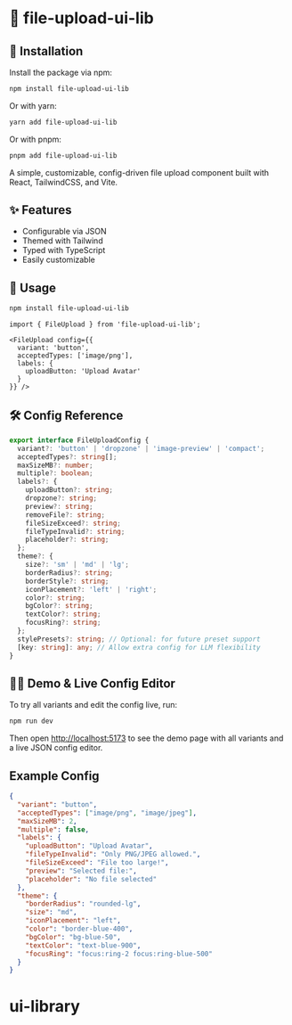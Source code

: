 
# 📁 file-upload-ui-lib

## 🚀 Installation

Install the package via npm:

```bash
npm install file-upload-ui-lib
```

Or with yarn:

```bash
yarn add file-upload-ui-lib
```

Or with pnpm:

```bash
pnpm add file-upload-ui-lib
```

A simple, customizable, config-driven file upload component built with React, TailwindCSS, and Vite.

## ✨ Features

- Configurable via JSON
- Themed with Tailwind
- Typed with TypeScript
- Easily customizable

## 🚀 Usage

```bash
npm install file-upload-ui-lib
```

```tsx
import { FileUpload } from 'file-upload-ui-lib';

<FileUpload config={{
  variant: 'button',
  acceptedTypes: ['image/png'],
  labels: {
    uploadButton: 'Upload Avatar'
  }
}} />
```

## 🛠 Config Reference

```ts
export interface FileUploadConfig {
  variant?: 'button' | 'dropzone' | 'image-preview' | 'compact';
  acceptedTypes?: string[];
  maxSizeMB?: number;
  multiple?: boolean;
  labels?: {
    uploadButton?: string;
    dropzone?: string;
    preview?: string;
    removeFile?: string;
    fileSizeExceed?: string;
    fileTypeInvalid?: string;
    placeholder?: string;
  };
  theme?: {
    size?: 'sm' | 'md' | 'lg';
    borderRadius?: string;
    borderStyle?: string;
    iconPlacement?: 'left' | 'right';
    color?: string;
    bgColor?: string;
    textColor?: string;
    focusRing?: string;
  };
  stylePresets?: string; // Optional: for future preset support
  [key: string]: any; // Allow extra config for LLM flexibility
}
```

## 🧑‍💻 Demo & Live Config Editor

To try all variants and edit the config live, run:

```bash
npm run dev
```

Then open [http://localhost:5173](http://localhost:5173) to see the demo page with all variants and a live JSON config editor.

## Example Config

```json
{
  "variant": "button",
  "acceptedTypes": ["image/png", "image/jpeg"],
  "maxSizeMB": 2,
  "multiple": false,
  "labels": {
    "uploadButton": "Upload Avatar",
    "fileTypeInvalid": "Only PNG/JPEG allowed.",
    "fileSizeExceed": "File too large!",
    "preview": "Selected file:",
    "placeholder": "No file selected"
  },
  "theme": {
    "borderRadius": "rounded-lg",
    "size": "md",
    "iconPlacement": "left",
    "color": "border-blue-400",
    "bgColor": "bg-blue-50",
    "textColor": "text-blue-900",
    "focusRing": "focus:ring-2 focus:ring-blue-500"
  }
}
```
# ui-library
